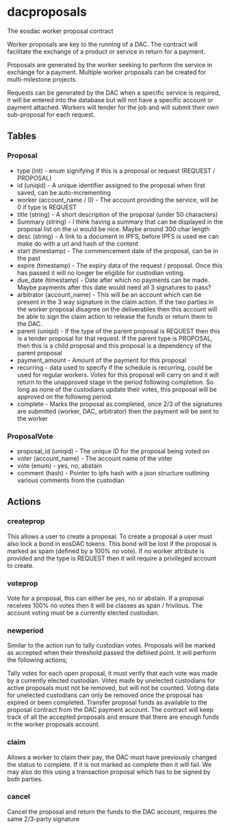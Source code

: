 # dacproposals
The eosdac worker proposal contract

Worker proposals are key to the running of a DAC.  The contract will facilitate the exchange of a product or service in return for a payment.

Proposals are generated by the worker seeking to perform the service in exchange for a payment.  Multiple worker proposals can be created for multi-milestone projects.

Requests can be generated by the DAC when a specific service is required, it will be entered into the database but will not have a specific account or payment attached.  Workers will tender for the job and will submit their own sub-proposal for each request.
## Tables
### Proposal

- type (int) - enum signifying if this is a proposal or request (REQUEST / PROPOSAL)
- id (uniqid) - A unique identifier assigned to the proposal when first saved, can be auto-incrementing
- worker (account_name / 0) - The account providing the service, will be 0 if type is REQUEST
- title (string) - A short description of the proposal (under 50 characters)
- Summary (string) - I think having a summary that can be displayed in the proposal list on the ui would be nice. Maybe around 300 char length
- desc (string) - A link to a document in IPFS, before IPFS is used we can make do with a url and hash of the content
- start (timestamp) - The commencement date of the proposal, can be in the past
- expire (timestamp) - The expiry data of the request / proposal.  Once this has passed it will no longer be eligible for custodian voting.
- due_date (timestamp) - Date after which no payments can be made.  Maybe payments after this date would need all 3 signatures to pass?
- arbitrator (account_name) - This will be an account which can be present in the 3 way signature in the claim action.  If the two parties in the worker proposal disagree on the deliverables then this account will be able to sign the claim action to release the funds or return them to the DAC.
- parent (uniqid) - If the type of the parent proposal is REQUEST then this is a tender proposal for that request.  If the parent type is PROPOSAL, then this is a child proposal and this proposal is a dependency of the parent proposal
- payment_amount - Amount of the payment for this proposal
- recurring - data used to specify if the schedule is recurring, could be used for regular workers.  Votes for this proposal will carry on and it will return to the unapproved stage in the period following completion.  So long as none of the custodians update their votes, this proposal will be approved on the following period.
- complete - Marks the proposal as completed, once 2/3 of the signatures are submitted (worker, DAC, arbitrator) then the payment will be sent to the worker

### ProposalVote

- proposal_id (uniqid) - The unique ID for the proposal being voted on
- voter (account_name) - The account name of the voter
- vote (enum) - yes, no, abstain
- comment (hash) - Pointer to ipfs hash with a json structure outlining various comments from the custodian

## Actions

### createprop

This allows a user to create a proposal.  To create a proposal a user must also lock a bond in eosDAC tokens.  This bond will be lost if the proposal is marked as spam (defined by a 100% no vote).  If no worker attribute is provided and the type is REQUEST then it will require a privileged account to create.

### voteprop 

Vote for a proposal, this can either be yes, no or abstain.  If a proposal receives 100% no votes then it will be classes as span / frivilous.  The account voting must be a currently elected custodian.

### newperiod 

Similar to the action run to tally custodian votes.  Proposals will be marked as accepted when their threshold passed the defined point.  It will perform the following actions;

Tally votes for each open proposal, it must verify that each vote was made by a currently elected custodian.  Votes made by unelected custodians for active proposals must not be removed, but will not be counted.  Voting data for unelected custodians can only be removed once the proposal has expired or been completed. 
Transfer proposal funds as available to the proposal contract from the DAC payment account.  The contract will keep track of all the accepted proposals and ensure that there are enough funds in the worker proposals account.

### claim 

Allows a worker to claim their pay, the DAC must have previously changed the status to complete.  If it is not marked as complete then it will fail.  We may also do this using a transaction proposal which has to be signed by both parties.

### cancel 

Cancel the proposal and return the funds to the DAC account, requires the same 2/3-party signature
